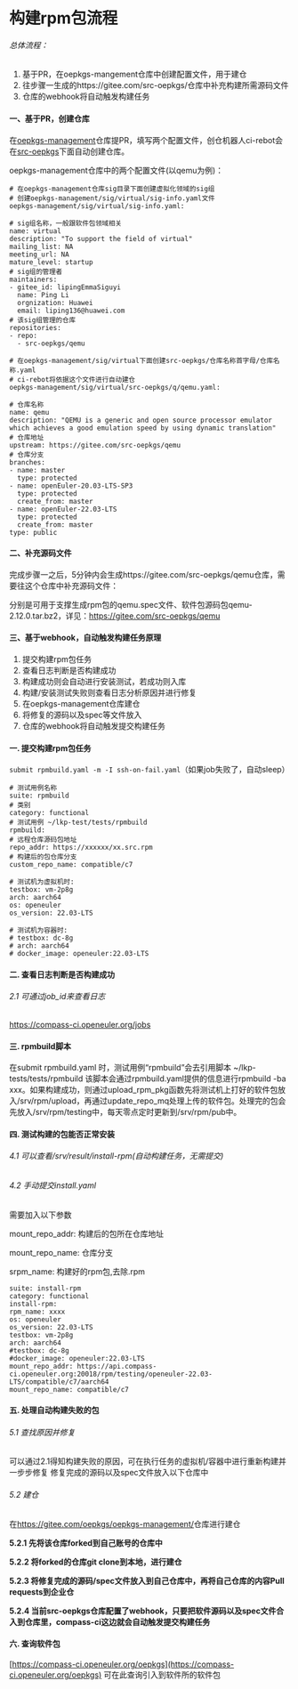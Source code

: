 # **构建rpm包流程**

###### 总体流程：
1. 基于PR，在oepkgs-mangement仓库中创建配置文件，用于建仓
2. 往步骤一生成的https://gitee.com/src-oepkgs/仓库中补充构建所需源码文件
3. 仓库的webhook将自动触发构建任务

#### 一、基于PR，创建仓库
在[oepkgs-management](https://gitee.com/oepkgs/oepkgs-management)仓库提PR，填写两个配置文件，创仓机器人ci-rebot会在[src-oepkgs](https://gitee.com/src-oepkgs)下面自动创建仓库。

oepkgs-management仓库中的两个配置文件(以qemu为例)：
```
# 在oepkgs-management仓库sig目录下面创建虚拟化领域的sig组
# 创建oepkgs-management/sig/virtual/sig-info.yaml文件
oepkgs-management/sig/virtual/sig-info.yaml:

# sig组名称，一般跟软件包领域相关
name: virtual
description: "To support the field of virtual"
mailing_list: NA
meeting_url: NA
mature_level: startup
# sig组的管理者
maintainers:
- gitee_id: lipingEmmaSiguyi
  name: Ping Li
  orgnization: Huawei
  email: liping136@huawei.com
# 该sig组管理的仓库
repositories:
- repo: 
  - src-oepkgs/qemu   

# 在oepkgs-management/sig/virtual下面创建src-oepkgs/仓库名称首字母/仓库名称.yaml
# ci-rebot将依据这个文件进行自动建仓
oepkgs-management/sig/virtual/src-oepkgs/q/qemu.yaml:

# 仓库名称
name: qemu
description: "QEMU is a generic and open source processor emulator which achieves a good emulation speed by using dynamic translation"
# 仓库地址
upstream: https://gitee.com/src-oepkgs/qemu
# 仓库分支
branches:
- name: master
  type: protected
- name: openEuler-20.03-LTS-SP3
  type: protected
  create_from: master
- name: openEuler-22.03-LTS
  type: protected
  create_from: master
type: public
```
#### 二、补充源码文件
完成步骤一之后，5分钟内会生成https://gitee.com/src-oepkgs/qemu仓库，需要往这个仓库中补充源码文件：

分别是可用于支撑生成rpm包的qemu.spec文件、软件包源码包qemu-2.12.0.tar.bz2，详见：https://gitee.com/src-oepkgs/qemu

#### 三、基于webhook，自动触发构建任务原理


1. 提交构建rpm包任务
2. 查看日志判断是否构建成功
3. 构建成功则会自动进行安装测试，若成功则入库
4. 构建/安装测试失败则查看日志分析原因并进行修复
5. 在oepkgs-management仓库建仓
6. 将修复的源码以及spec等文件放入
7. 仓库的webhook将自动触发提交构建任务

####  一. 提交构建rpm包任务
`submit rpmbuild.yaml -m -I ssh-on-fail.yaml`（如果job失败了，自动sleep）
```
# 测试用例名称
suite: rpmbuild
# 类别
category: functional
# 测试用例 ~/lkp-test/tests/rpmbuild
rpmbuild:
# 远程仓库源码包地址
repo_addr: https://xxxxxx/xx.src.rpm
# 构建后的包仓库分支
custom_repo_name: compatible/c7

# 测试机为虚拟机时:
testbox: vm-2p8g
arch: aarch64
os: openeuler
os_version: 22.03-LTS

# 测试机为容器时:
# testbox: dc-8g
# arch: aarch64
# docker_image: openeuler:22.03-LTS
```
#### 二. 查看日志判断是否构建成功
###### 2.1 可通过job_id来查看日志
 <u>https://compass-ci.openeuler.org/jobs</u>


#### 三. rpmbuild脚本
在submit rpmbuild.yaml 时，测试用例“rpmbuild”会去引用脚本 ~/lkp-tests/tests/rpmbuild
该脚本会通过rpmbuild.yaml提供的信息进行rpmbuild -ba xxx。如果构建成功，则通过upload_rpm_pkg函数先将测试机上打好的软件包放入/srv/rpm/upload，再通过update_repo_mq处理上传的软件包。处理完的包会先放入/srv/rpm/testing中，每天零点定时更新到/srv/rpm/pub中。
#### 四. 测试构建的包能否正常安装
###### 4.1  可以查看/srv/result/install-rpm(自动构建任务，无需提交)

###### 4.2  手动提交install.yaml
需要加入以下参数

mount_repo_addr: 构建后的包所在仓库地址

mount_repo_name: 仓库分支

srpm_name: 构建好的rpm包,去除.rpm

```
suite: install-rpm
category: functional
install-rpm:
rpm_name: xxxx
os: openeuler
os_version: 22.03-LTS
testbox: vm-2p8g
arch: aarch64
#testbox: dc-8g
#docker_image: openeuler:22.03-LTS
mount_repo_addr: https://api.compass-ci.openeuler.org:20018/rpm/testing/openeuler-22.03-LTS/compatible/c7/aarch64
mount_repo_name: compatible/c7
```

#### 五. 处理自动构建失败的包
###### 5.1 查找原因并修复
可以通过2.1得知构建失败的原因，可在执行任务的虚拟机/容器中进行重新构建并一步步修复
修复完成的源码以及spec文件放入以下仓库中
###### 5.2 建仓
在<u>https://gitee.com/oepkgs/oepkgs-management/</u>仓库进行建仓

**5.2.1 先将该仓库forked到自己账号的仓库中**

**5.2.2 将forked的仓库git clone到本地，进行建仓**

**5.2.3 将修复完成的源码/spec文件放入到自己仓库中，再将自己仓库的内容Pull requests到企业仓**

**5.2.4 当前src-oepkgs仓库配置了webhook，只要把软件源码以及spec文件合入到仓库里，compass-ci这边就会自动触发提交构建任务**
#### 六. 查询软件包
[https://compass-ci.openeuler.org/oepkgs](https://compass-ci.openeuler.org/oepkgs)
可在此查询引入到软件所的软件包